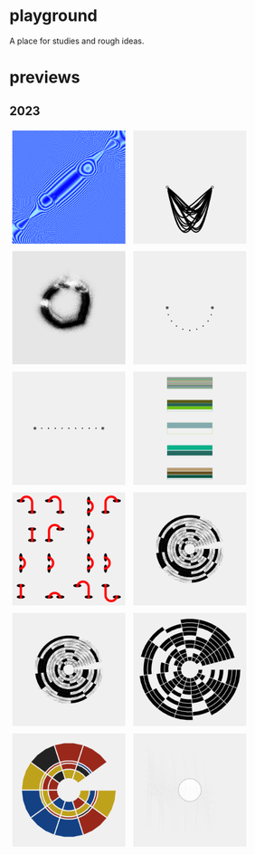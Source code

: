 # playground
A place for studies and rough ideas.  
# previews  


## 2023

<a href='2023/23012//'><img src='2023/23012//outputs/01.png' height='200' width='200' 
style='margin: 5px;'></a>      <a href='2023/23011//'><img src='2023/23011//outputs/01.png' height='200' width='200' 
style='margin: 5px;'></a>      <a href='2023/23010//'><img src='2023/23010//outputs/01.png' height='200' width='200' 
style='margin: 5px;'></a>      <a href='2023/23009//'><img src='2023/23009//outputs/01.png' height='200' width='200' 
style='margin: 5px;'></a>      <a href='2023/23008//'><img src='2023/23008//outputs/01.png' height='200' width='200' 
style='margin: 5px;'></a>      <a href='2023/23007//'><img src='2023/23007//outputs/01.png' height='200' width='200' 
style='margin: 5px;'></a>      <a href='2023/23006//'><img src='2023/23006//outputs/01.png' height='200' width='200' 
style='margin: 5px;'></a>      <a href='2023/23005//'><img src='2023/23005//outputs/01.png' height='200' width='200' 
style='margin: 5px;'></a>      <a href='2023/23004//'><img src='2023/23004//outputs/01.png' height='200' width='200' 
style='margin: 5px;'></a>      <a href='2023/23003//'><img src='2023/23003//outputs/01.png' height='200' width='200' 
style='margin: 5px;'></a>      <a href='2023/23002//'><img src='2023/23002//outputs/01.png' height='200' width='200' 
style='margin: 5px;'></a>      <a href='2023/23001//'><img src='2023/23001//outputs/01.png' height='200' width='200' 
style='margin: 5px;'></a>      

